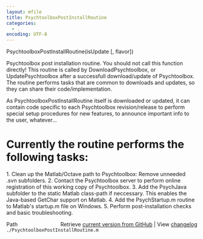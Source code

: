 ```yaml
---
layout: mfile
title: PsychtoolboxPostInstallRoutine
categories:
  - .
encoding: UTF-8
---
```


PsychtoolboxPostInstallRoutine(isUpdate [, flavor])

Psychtoolbox post installation routine. You should not call this
function directly! This routine is called by DownloadPsychtoolbox,
or UpdatePsychtoolbox after a successfull download/update of
Psychtoolbox. The routine performs tasks that are common to
downloads and updates, so they can share their code/implementation.

As PsychtoolboxPostInstallRoutine itself is downloaded or updated,
it can contain code specific to each Psychtoolbox revision/release
to perform special setup procedures for new features, to announce
important info to the user, whatever...

# Currently the routine performs the following tasks:

1\. Clean up the Matlab/Octave path to Psychtoolbox: Remove unneeded .svn subfolders.
2\. Contact the Psychtoolbox server to perform online registration of this
   working copy of Psychtoolbox.
3\. Add the PsychJava subfolder to the static Matlab class-path if neccessary.
   This enables the Java-based GetChar support on Matlab.
4\. Add the PsychStartup.m routine to Matlab's startup.m file on Windows.
5\. Perform post-installation checks and basic troubleshooting.


<div class="code_header" style="text-align:right;">
  <span style="float:left;">Path&nbsp;&nbsp;</span> <span class="counter">Retrieve <a href=
  "https://raw.github.com/Psychtoolbox-3/Psychtoolbox-3/beta/./PsychtoolboxPostInstallRoutine.m">current version from GitHub</a> | View <a href=
  "https://github.com/Psychtoolbox-3/Psychtoolbox-3/commits/beta/./PsychtoolboxPostInstallRoutine.m">changelog</a></span>
</div>
<div class="code">
  <code>./PsychtoolboxPostInstallRoutine.m</code>
</div>
